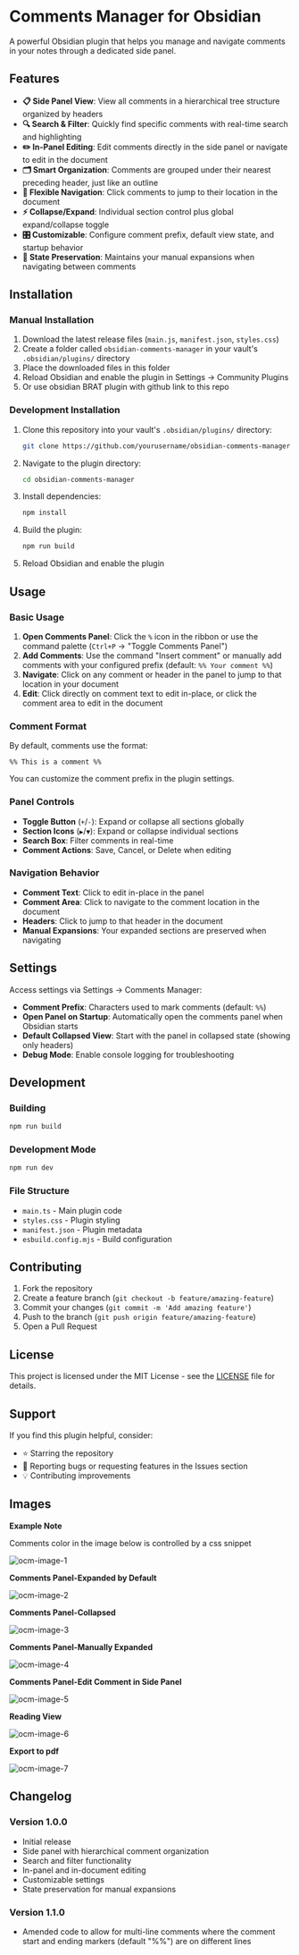 # Comments Manager for Obsidian

A powerful Obsidian plugin that helps you manage and navigate comments in your notes through a dedicated side panel.

## Features

- **📋 Side Panel View**: View all comments in a hierarchical tree structure organized by headers
- **🔍 Search & Filter**: Quickly find specific comments with real-time search and highlighting
- **✏️ In-Panel Editing**: Edit comments directly in the side panel or navigate to edit in the document
- **🗂️ Smart Organization**: Comments are grouped under their nearest preceding header, just like an outline
- **🔄 Flexible Navigation**: Click comments to jump to their location in the document
- **⚡ Collapse/Expand**: Individual section control plus global expand/collapse toggle
- **🎛️ Customizable**: Configure comment prefix, default view state, and startup behavior
- **💾 State Preservation**: Maintains your manual expansions when navigating between comments

## Installation

### Manual Installation

1. Download the latest release files (`main.js`, `manifest.json`, `styles.css`)
2. Create a folder called `obsidian-comments-manager` in your vault's `.obsidian/plugins/` directory
3. Place the downloaded files in this folder
4. Reload Obsidian and enable the plugin in Settings → Community Plugins
5. Or use obsidian BRAT plugin with github link to this repo

### Development Installation

1. Clone this repository into your vault's `.obsidian/plugins/` directory:
   ```bash
   git clone https://github.com/yourusername/obsidian-comments-manager.git
   ```
2. Navigate to the plugin directory:
   ```bash
   cd obsidian-comments-manager
   ```
3. Install dependencies:
   ```bash
   npm install
   ```
4. Build the plugin:
   ```bash
   npm run build
   ```
5. Reload Obsidian and enable the plugin

## Usage

### Basic Usage

1. **Open Comments Panel**: Click the `%` icon in the ribbon or use the command palette (`Ctrl+P` → "Toggle Comments Panel")
2. **Add Comments**: Use the command "Insert comment" or manually add comments with your configured prefix (default: `%% Your comment %%`)
3. **Navigate**: Click on any comment or header in the panel to jump to that location in your document
4. **Edit**: Click directly on comment text to edit in-place, or click the comment area to edit in the document

### Comment Format

By default, comments use the format:
```
%% This is a comment %%
```

You can customize the comment prefix in the plugin settings.

### Panel Controls

- **Toggle Button** (`+`/`-`): Expand or collapse all sections globally
- **Section Icons** (`▶`/`▼`): Expand or collapse individual sections
- **Search Box**: Filter comments in real-time
- **Comment Actions**: Save, Cancel, or Delete when editing

### Navigation Behavior

- **Comment Text**: Click to edit in-place in the panel
- **Comment Area**: Click to navigate to the comment location in the document
- **Headers**: Click to jump to that header in the document
- **Manual Expansions**: Your expanded sections are preserved when navigating

## Settings

Access settings via Settings → Comments Manager:

- **Comment Prefix**: Characters used to mark comments (default: `%%`)
- **Open Panel on Startup**: Automatically open the comments panel when Obsidian starts
- **Default Collapsed View**: Start with the panel in collapsed state (showing only headers)
- **Debug Mode**: Enable console logging for troubleshooting

## Development

### Building

```bash
npm run build
```

### Development Mode

```bash
npm run dev
```

### File Structure

- `main.ts` - Main plugin code
- `styles.css` - Plugin styling
- `manifest.json` - Plugin metadata
- `esbuild.config.mjs` - Build configuration

## Contributing

1. Fork the repository
2. Create a feature branch (`git checkout -b feature/amazing-feature`)
3. Commit your changes (`git commit -m 'Add amazing feature'`)
4. Push to the branch (`git push origin feature/amazing-feature`)
5. Open a Pull Request

## License

This project is licensed under the MIT License - see the [LICENSE](LICENSE) file for details.

## Support

If you find this plugin helpful, consider:
- ⭐ Starring the repository
- 🐛 Reporting bugs or requesting features in the Issues section
- 💡 Contributing improvements

## Images

**Example Note**

Comments color in the image below is controlled by a css snippet

![ocm-image-1](https://github.com/user-attachments/assets/df507278-c1da-4e32-83c4-c014d072b0e1)

**Comments Panel-Expanded by Default**

![ocm-image-2](https://github.com/user-attachments/assets/2d9d1355-ca0c-48cc-b3a9-604e56f8de03)

**Comments Panel-Collapsed**

![ocm-image-3](https://github.com/user-attachments/assets/b7d1f21e-0e1d-44ca-9be0-bc7379c2f463)

**Comments Panel-Manually Expanded**

![ocm-image-4](https://github.com/user-attachments/assets/6647de02-2b54-4fae-aae7-872fda07965e)

**Comments Panel-Edit Comment in Side Panel**

![ocm-image-5](https://github.com/user-attachments/assets/63a38a4d-994e-4e40-85df-3f81ac52f89d)

**Reading View**

![ocm-image-6](https://github.com/user-attachments/assets/d6edad67-d087-48a1-b88e-8f78e6ff5334)

**Export to pdf**

![ocm-image-7](https://github.com/user-attachments/assets/55958ce0-e9ad-4c96-8d10-1f8e97f7cb7e)

## Changelog

### Version 1.0.0
- Initial release
- Side panel with hierarchical comment organization
- Search and filter functionality
- In-panel and in-document editing
- Customizable settings
- State preservation for manual expansions

### Version 1.1.0
- Amended code to allow for multi-line comments where the comment start and ending markers (default "%%") are on different lines

